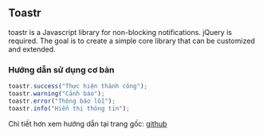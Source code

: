 ## Toastr
toastr is a Javascript library for non-blocking notifications. jQuery is required. The goal is to create a simple core library that can be customized and extended.
### Hướng dẫn sử dụng cơ bản
```javascript
toastr.success("Thực hiện thành công");
toastr.warning("Cảnh báo");
toastr.error("Thông báo lỗi");
toastr.info("Hiển thị thông tin");

```

Chi tiết hơn xem hướng dẫn tại trang gốc: [github](https://github.com/CodeSeven/toastr)